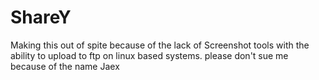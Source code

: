 # ShareY
Making this out of spite because of the lack of Screenshot tools with the ability to upload to ftp on linux based systems. please don't sue me because of the name Jaex
